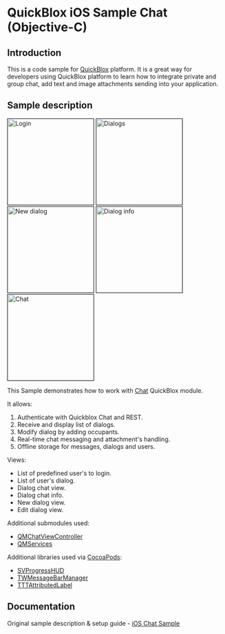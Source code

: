 <h1> QuickBlox iOS Sample Chat (Objective-C) </h1>

<h2> Introduction </h2>

This is a code sample for [QuickBlox](http://quickblox.com/) platform. It is a great way for developers using QuickBlox platform to learn how to integrate private and group chat, add text and image attachments sending into your application.

<h2> Sample description </h2>

<img src="http://files.quickblox.com/sample-chat1.png" border="1" alt="Login" width="200"> 
<img src="http://files.quickblox.com/sample-chat2-1.png" border="1" alt="Dialogs" width="200"> 
<img src="http://files.quickblox.com/sample-chat3.png" border="1" alt="New dialog" width="200"> 
<img src="http://files.quickblox.com/sample-chat4.png" border="1" alt="Dialog info" width="200"> 
<img src="http://files.quickblox.com/sample-chat5.png" border="1" alt="Chat" width="200"> 

This Sample demonstrates how to work with [Chat](http://quickblox.com/developers/SimpleSample-chat_users-ios) QuickBlox module. 

It allows:

1. Authenticate with Quickblox Chat and REST.
2. Receive and display list of dialogs.
3. Modify dialog by adding occupants.
4. Real-time chat messaging and attachment's handling.
5. Offline storage for messages, dialogs and users.

Views:
<ul>
<li> List of predefined user's to login. </li>
<li> List of user's dialog. </li>
<li> Dialog chat view. </li>
<li> Dialog chat info. </li>
<li> New dialog view. </li>
<li> Edit dialog view. </li>
</ul>

  Additional submodules used:
  * [QMChatViewController](https://github.com/QuickBlox/QMChatViewController-ios)
  * [QMServices](https://github.com/QuickBlox/q-municate-services-ios)

Additional libraries used via [CocoaPods](https://cocoapods.org):

* [SVProgressHUD](https://github.com/TransitApp/SVProgressHUD.git/)
* [TWMessageBarManager](https://github.com/rs/SDWebImage.git)
* [TTTAttributedLabel](https://github.com/TTTAttributedLabel/TTTAttributedLabel.git)

<h2> Documentation </h2>

Original sample description & setup guide - [iOS Chat Sample](http://quickblox.com/developers/SimpleSample-chat_users-ios)


